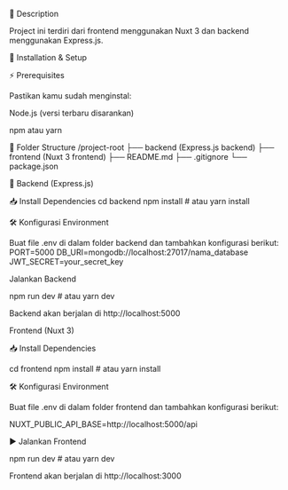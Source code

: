 📌 Description

Project ini terdiri dari frontend menggunakan Nuxt 3 dan backend menggunakan Express.js.

🚀 Installation & Setup

⚡ Prerequisites

Pastikan kamu sudah menginstal:

Node.js (versi terbaru disarankan)

npm atau yarn

📂 Folder Structure
/project-root
  ├── backend  (Express.js backend)
  ├── frontend (Nuxt 3 frontend)
  ├── README.md
  ├── .gitignore
  └── package.json

  🔧 Backend (Express.js)

📥 Install Dependencies
cd backend
npm install  # atau yarn install

🛠 Konfigurasi Environment

Buat file .env di dalam folder backend dan tambahkan konfigurasi berikut:
PORT=5000
DB_URI=mongodb://localhost:27017/nama_database
JWT_SECRET=your_secret_key

Jalankan Backend

npm run dev  # atau yarn dev

Backend akan berjalan di http://localhost:5000

 Frontend (Nuxt 3)

📥 Install Dependencies

cd frontend
npm install  # atau yarn install

🛠 Konfigurasi Environment

Buat file .env di dalam folder frontend dan tambahkan konfigurasi berikut:

NUXT_PUBLIC_API_BASE=http://localhost:5000/api

▶ Jalankan Frontend

npm run dev  # atau yarn dev

Frontend akan berjalan di http://localhost:3000

